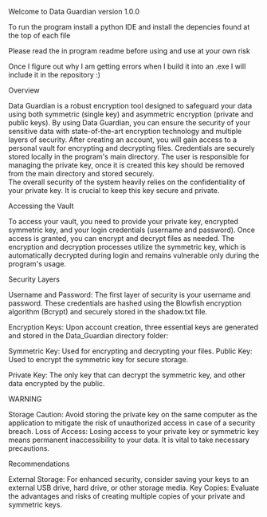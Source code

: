 Welcome to Data Guardian version 1.0.0


To run the program install a python IDE and install the depencies found at the top of each file


Please read the in program readme before using and use at your own risk

Once I figure out why I am getting errors when I build it into an .exe I will include it in the repository :)


Overview


Data Guardian is a robust encryption tool designed to safeguard your data using both symmetric (single key) and asymmetric encryption (private and public keys).
By using Data Guardian, you can ensure the security of your sensitive data with state-of-the-art encryption technology and multiple layers of security.
After creating an account, you will gain access to a personal vault for encrypting and decrypting files.
Credentials are securely stored locally in the program's main directory. The user is responsible for managing the private key, once it is created this key should be removed from the main directory and stored securely.   
The overall security of the system heavily relies on the confidentiality of your private key. It is crucial to keep this key secure and private.

Accessing the Vault


To access your vault, you need to provide your private key, encrypted symmetric key, and your login credentials (username and password).
Once access is granted, you can encrypt and decrypt files as needed.
The encryption and decryption processes utilize the symmetric key, which is automatically decrypted during login and remains vulnerable only during the program's usage.


Security Layers 

Username and Password: The first layer of security is your username and password. These credentials 
are hashed using the Blowfish encryption algorithm (Bcrypt) and securely stored in the shadow.txt file.

Encryption Keys: Upon account creation, three essential keys are generated and stored in the Data_Guardian directory folder: 

Symmetric Key: Used for encrypting and decrypting your files. Public Key: Used to encrypt the symmetric key for 
secure storage. 

Private Key: The only key that can decrypt the symmetric key, and other data encrypted by the public.


WARNING


Storage Caution: Avoid storing the private key on the same computer as the application to mitigate the risk of unauthorized access in case of a security breach.
Loss of Access: Losing access to your private key or symmetric key means permanent inaccessibility to your data. It is vital to take necessary precautions.

Recommendations


External Storage: For enhanced security, consider saving your keys to an external USB drive, hard drive, or other storage media.
Key Copies: Evaluate the advantages and risks of creating multiple copies of your private and symmetric keys.


